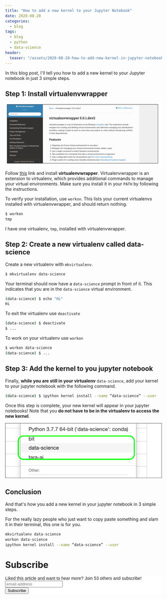 ```yaml
---
title: "How to add a new kernel to your Jupyter Notebook" 
date: 2020-08-20
categories:
  - blog
tags:
  - blog
  - python
  - data-science
header:
  teaser: "/assets/2020-08-20-how-to-add-new-kernel-in-jupyter-notebook/teaser-1280x700.jpeg"
---
```


In this blog post, I'll tell you how to add a new kernel to your Jupyter notebook
in just 3 simple steps.

## Step 1: Install virtualenvwrapper

<img src="/assets/2020-08-20-how-to-add-new-kernel-in-jupyter-notebook/img3.png">

Follow [this](https://virtualenvwrapper.readthedocs.io/en/latest/) link and
install **virtualenvwrapper**. Virtualenvwrapper is an extension to
virtualenv, which provides additional commands to manage your virtual
environments. Make sure you install it in your `PATH` by following the
instructions. 

To verify your installation, use `workon`. This lists your current virtualenvs
installed with virtualenvwrapper, and should return nothing.

```bash
$ workon
tmp
```

I have one virtualenv, `tmp`, installed with virtualenvwrapper. 

## Step 2: Create a new virtualenv called data-science

Create a new virtualenv with `mkvirtualenv`.

```bash
$ mkvirtualenv data-science
```

Your terminal should now have a `data-science` prompt in front of it. This
indicates that you are in the `data-science` virtual environment.

```bash
(data-science) $ echo "Hi"
Hi
```

To exit the virtualenv use `deactivate`

```bash
(data-science) $ deactivate
$ ... 
```

To work on your virtualenv use `workon`

```bash
$ workon data-science
(data-science) $ ...
```

## Step 3: Add the kernel to you jupyter notebook

Finally, **while you are still in your virtualenv** `data-science`, add your
kernel to your jupyter notebook with the following command.

```bash
(data-science) $ ipython kernel install --name “data-science” --user
```

Once this step is complete, your new kernel will appear in your jupyter
notebooks! Note that you **do not have to be in the virtualenv to access the
new kernel**.

<img src="/assets/2020-08-20-how-to-add-new-kernel-in-jupyter-notebook/img2.png">

## Conclusion

And that's how you add a new kernel in your jupyter notebook in 3 simple
steps. 

For the really lazy people who just want to copy paste something and
slam it in their terminal, this one is for you.

```bash
mkvirtualenv data-science
workon data-science
ipython kernel install --name “data-science” --user
```


# Subscribe 

<!-- Begin Mailchimp Signup Form -->
<link href="//cdn-images.mailchimp.com/embedcode/horizontal-slim-10_7.css" rel="stylesheet" type="text/css">
<style type="text/css">
  #mc_embed_signup{background:#fff; clear:left; font:14px Helvetica,Arial,sans-serif; width:100%;}
  /* Add your own Mailchimp form style overrides in your site stylesheet or in this style block.
     We recommend moving this block and the preceding CSS link to the HEAD of your HTML file. */
</style>
<div id="mc_embed_signup">
<form action="https://gmail.us3.list-manage.com/subscribe/post?u=92fe86c389878585bc87837e8&amp;id=50543deff9" method="post" id="mc-embedded-subscribe-form" name="mc-embedded-subscribe-form" class="validate" target="_blank" novalidate>
    <div id="mc_embed_signup_scroll">
  <label for="mce-EMAIL">Liked this article and want to hear more? Join 53 others and subscribe!</label>
  <input type="email" value="" name="EMAIL" class="email" id="mce-EMAIL" placeholder="email address" required>
    <!-- real people should not fill this in and expect good things - do not remove this or risk form bot signups-->
    <div style="position: absolute; left: -5000px;" aria-hidden="true"><input type="text" name="b_92fe86c389878585bc87837e8_50543deff9" tabindex="-1" value=""></div>
    <div class="clear"><input type="submit" value="Subscribe" name="subscribe" id="mc-embedded-subscribe" class="button"></div>
    </div>
</form>
</div>
<!--End mc_embed_signup-->